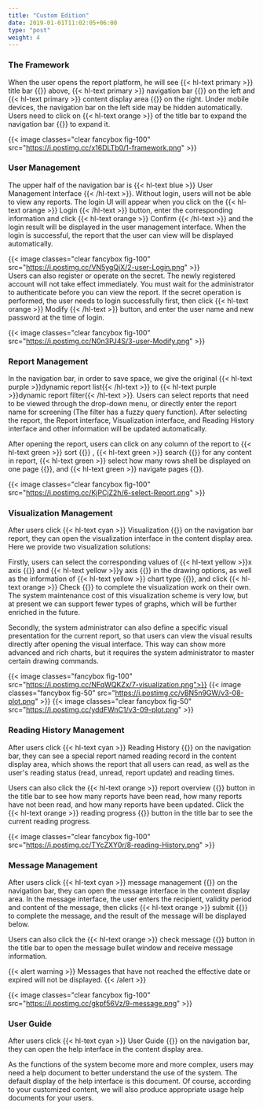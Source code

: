 ```yaml
---
title: "Custom Edition"
date: 2019-01-01T11:02:05+06:00
type: "post"
weight: 4
---
```


### The Framework  

When the user opens the report platform, he will see {{< hl-text primary >}} title bar {{</hl-text >}} above, {{< hl-text primary >}} navigation bar {{</hl-text >}} on the left and {{< hl-text primary >}} content display area {{</hl-text >}} on the right. Under mobile devices, the navigation bar on the left side may be hidden automatically. Users need to click on {{< hl-text orange >}} of the title bar to expand the navigation bar {{</hl-text >}} to expand it.  

{{< image classes="clear fancybox fig-100" src="https://i.postimg.cc/x16DLTb0/1-framework.png" >}}  
  
  
### User Management

The upper half of the navigation bar is {{< hl-text blue >}} User Management Interface {{< /hl-text >}}. Without login, users will not be able to view any reports. The login UI will appear when you click on the {{< hl-text orange >}} Login {{< /hl-text >}} button, enter the corresponding information and click {{< hl-text orange >}} Confirm {{< /hl-text >}} and the login result will be displayed in the user management interface. When the login is successful, the report that the user can view will be displayed automatically.   

{{< image classes="clear fancybox fig-100" src="https://i.postimg.cc/VN5ygQjX/2-user-Login.png" >}}
<br>
Users can also register or operate on the secret. The newly registered account will not take effect immediately. You must wait for the administrator to authenticate before you can view the report. If the secret operation is performed, the user needs to login successfully first, then click {{< hl-text orange >}} Modify {{< /hl-text >}} button, and enter the user name and new password at the time of login.

{{< image classes="clear fancybox fig-100" src="https://i.postimg.cc/N0n3PJ4S/3-user-Modify.png" >}}  
  
  
###  Report Management

In the navigation bar, in order to save space, we give the original {{< hl-text purple >}}dynamic report list{{< /hl-text >}} to {{< hl-text purple >}}dynamic report filter{{< /hl-text >}}. Users can select reports that need to be viewed through the drop-down menu, or directly enter the report name for screening (The filter has a fuzzy query function). After selecting the report, the Report interface, Visualization interface, and Reading History interface and other information will be updated automatically.    

After opening the report, users can click on any column of the report to {{< hl-text green >}} sort {{</hl-text >}} , {{< hl-text green >}} search {{</hl-text >}} for any content in report, {{< hl-text green >}} select how many rows shell be displayed on one page {{</hl-text >}}, and {{< hl-text green >}} navigate pages {{</hl-text >}}.

{{< image classes="clear fancybox fig-100" src="https://i.postimg.cc/KjPCjZ2h/6-select-Report.png" >}}   
  
  
### Visualization Management

After users click {{< hl-text cyan >}} Visualization {{</hl-text >}} on the navigation bar report, they can open the visualization interface in the content display area. Here we provide two visualization solutions:  

Firstly, users can select the corresponding values of {{< hl-text yellow >}}x axis {{</hl-text >}} and {{< hl-text yellow >}}y axis {{</hl-text >}} in the drawing options, as well as the information of {{< hl-text yellow >}} chart type {{</hl-text >}}, and click {{< hl-text orange >}} Check {{</hl-text >}} to complete the visualization work on their own. The system maintenance cost of this visualization scheme is very low, but at present we can support fewer types of graphs, which will be further enriched in the future.  

Secondly, the system administrator can also define a specific visual presentation for the current report, so that users can view the visual results directly after opening the visual interface. This way can show more advanced and rich charts, but it requires the system administrator to master certain drawing commands.  

{{< image classes="fancybox fig-100" src="https://i.postimg.cc/NFqWQKZx/7-visualization.png">}}
{{< image classes="fancybox fig-50" src="https://i.postimg.cc/vBN5n9GW/v3-08-plot.png" >}}
{{< image classes="clear fancybox fig-50" src="https://i.postimg.cc/yddFWnC1/v3-09-plot.png" >}}  
  
  
### Reading History Management

After users click {{< hl-text cyan >}} Reading History {{</hl-text >}} on the navigation bar, they can see a special report named reading record in the content display area, which shows the report that all users can read, as well as the user's reading status (read, unread, report update) and reading times.  

Users can also click the {{< hl-text orange >}} report overview {{</hl-text >}} button in the title bar to see how many reports have been read, how many reports have not been read, and how many reports have been updated. Click the {{< hl-text orange >}} reading progress {{</hl-text >}} button in the title bar to see the current reading progress.
  
{{< image classes="clear fancybox fig-100" src="https://i.postimg.cc/TYcZXY0r/8-reading-History.png" >}}  
  
  
### Message Management

After users click {{< hl-text cyan >}} message management {{</hl-text >}} on the navigation bar, they can open the message interface in the content display area. In the message interface, the user enters the recipient, validity period and content of the message, then clicks {{< hl-text orange >}} submit {{</hl-text >}} to complete the message, and the result of the message will be displayed below.  

Users can also click the {{< hl-text orange >}} check message {{</hl-text >}} button in the title bar to open the message bullet window and receive message information.  

{{< alert warning >}} Messages that have not reached the effective date or expired will not be displayed.  {{< /alert >}}

{{< image classes="clear fancybox fig-100" src="https://i.postimg.cc/gkpf56Vz/9-message.png"  >}}   
  
  
### User Guide

After users click {{< hl-text cyan >}} User Guide {{</hl-text >}} on the navigation bar, they can open the help interface in the content display area.  

As the functions of the system become more and more complex, users may need a help document to better understand the use of the system. The default display of the help interface is this document. Of course, according to your customized content, we will also produce appropriate usage help documents for your users.  
